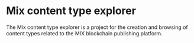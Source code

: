 # Mix content type explorer

The Mix content type explorer is a project for the creation and browsing of
content types related to the MIX blockchain publishing platform.
